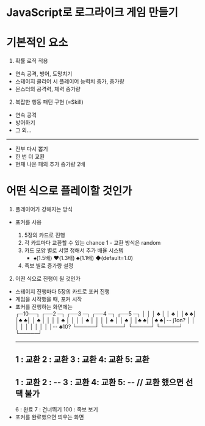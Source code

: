 # JavaScript로 로그라이크 게임 만들기

# 기본적인 요소

1.  확률 로직 적용

- 연속 공격, 방어, 도망치기
- 스테이지 클리어 시 플레이어 능력치 증가, 증가량
- 몬스터의 공격력, 체력 증가량

2. 복잡한 행동 패턴 구현 (=Skill)

- 연속 공격
- 방어하기
- 그 외...

---

- 전부 다시 뽑기
- 한 번 더 교환
- 현재 나온 패의 추가 증가량 2배

# 어떤 식으로 플레이할 것인가

1. 플레이어가 강해지는 방식

- 포커를 사용


    1) 5장의 카드로 진행
    2) 각 카드마다 교환할 수 있는 chance 1 - 교환 방식은 random
    3) 카드 모양 별로 서열 정해서 추가 배율 시스템
       - ♠(1.5배) ♥(1.3배) ♣(1.1배) ◆(default=1.0)
    4) 족보 별로 증가량 설정

2. 어떤 식으로 진행이 될 것인가

- 스테이지 진행마다 5장의 카드로 포커 진행
- 게임을 시작했을 때, 포커 시작
- 포커를 진행하는 화면에는  
  ┌─10──┐ ┌──2 ─┐ ┌──3 ─┐ ┌──4 ─┐ ┌──5 ─┐
  │ │ │ ♣ │ │ ♣ │ │♣ ♣│ │♣ ♣│
  │ ♣ │ │ │ │ ♣ │ │ │ │ ♣ │
  │ │ │ ♣ │ │ ♣ │ │♣ ♣│ │♣ ♣│-- j1on?
  │ │ │ │ │ │ │ │ │ │-- ♣10?
  └─────┘ └─────┘ └─────┘ └─────┘ └─────┘
  ***
  ## 1 : 교환 2 : 교환 3 : 교환 4: 교환 5: 교환
  ## 1 : 교환 2 : -- 3 : 교환 4: 교환 5: -- // 교환 했으면 선택 불가
  6 : 완료 7 : 건너뛰기 100 : 족보 보기
- 포커를 완료했으면 띄우는 화면
